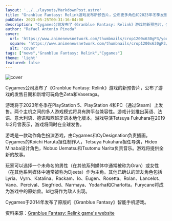 ```yaml
---
layout: '../../layouts/MarkdownPost.astro'
title: "Granblue Fantasy: Relink游戏发布新预告片，公布更多角色和2023年冬季发售日期"
pubDate: 2023-05-25T00:31:16-04:00
description: "Cygames公司发布了《Granblue Fantasy: Relink》游戏的新预告片，公布了游戏的发售日期和新增可玩角色Zeta和Vaseraga。"
author: "Rafael Antonio Pineda"
cover:
  url: 'https://www.animenewsnetwork.com/thumbnails/crop1200x630gP3/youtube/CSLN1rqXs1k.jpg'
  square: 'https://www.animenewsnetwork.com/thumbnails/crop1200x630gP3/youtube/CSLN1rqXs1k.jpg'
  alt: 'cover'
tags: ["news","Granblue Fantasy: Relink","Cygames"]
theme: 'light'
featured: false
---
```


![cover](https://www.animenewsnetwork.com/thumbnails/crop1200x630gP3/youtube/CSLN1rqXs1k.jpg)

Cygames公司发布了《Granblue Fantasy: Relink》游戏的新预告片，公布了游戏的发售日期和新增可玩角色Zeta和Vaseraga。

游戏将于2023年冬季在PlayStation 5、PlayStation 4和PC（通过Steam）上发售。两个主机之间的多人游戏模式将具有跨平台兼容性。游戏计划推出英语、法语、意大利语、德语和西班牙语本地化版本。游戏导演Tetsuya Fukuhara在2019年2月曾表示，游戏将同时在全球发售。

游戏是一款动作角色扮演游戏，由Cygames和CyDesignation负责插画。Cygames的Koichi Haruta担任制作人，Tetsuya Fukuhara担任导演，Hideo Minaba设计角色，Nobuo Uematsu和Tsutomu Narita负责音乐。游戏将提供全新的故事。

玩家可以选择一个未命名的男性（在其他系列媒体中通常被称为Gran）或女性（在其他系列媒体中通常被称为Djeeta）作为主角。其他已确认的盟友角色包括Lyria、Vyrn、Katalina、Rackam、Io、Eugen、Rosetta、Rolan、Lancelot、Vane、Percival、Siegfried、Narmaya、Yodarha和Charlotta。Furycane将成为游戏中的原始兽。Id也将作为敌人出现。

Cygames于2014年发布了原版的《Granblue Fantasy》智能手机游戏。

资料来源：[Granblue Fantasy: Relink game's website](https://relink.granbluefantasy.jp/en/)